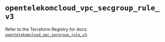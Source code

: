 # `opentelekomcloud_vpc_secgroup_rule_v3`

Refer to the Terraform Registry for docs: [`opentelekomcloud_vpc_secgroup_rule_v3`](https://registry.terraform.io/providers/opentelekomcloud/opentelekomcloud/1.36.49/docs/resources/vpc_secgroup_rule_v3).
